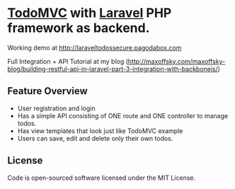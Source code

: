 # [TodoMVC](http://addyosmani.github.com/todomvc/) with [Laravel](http://laravel.com) PHP framework as backend.

Working demo at http://laraveltodossecure.pagodabox.com

Full Integration + API Tutorial at my blog (http://maxoffsky.com/maxoffsky-blog/building-restful-api-in-laravel-part-3-integration-with-backbonejs/)

## Feature Overview

- User registration and login
- Has a simple API consisting of ONE route and ONE controller to manage todos.
- Has view templates that look just like TodoMVC example
- Users can save, edit and delete only their own todos.

## License
Code is open-sourced software licensed under the MIT License.
